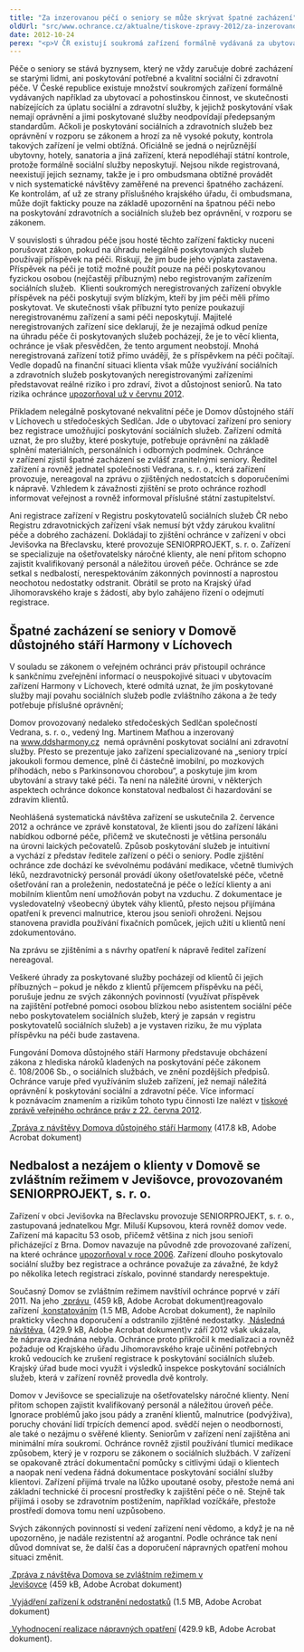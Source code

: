```yaml
---
title: "Za inzerovanou péčí o seniory se může skrývat špatné zacházení"
oldUrl: "src/www.ochrance.cz/aktualne/tiskove-zpravy-2012/za-inzerovanou-peci-o-seniory-se-muze-skryvat-spatne-zachazeni"
date: 2012-10-24
perex: "<p>V ČR existují soukromá zařízení formálně vydávaná za ubytovací a pohostinskou činnost, ve skutečnosti nelegálně za úplatu nabízející sociální a zdravotní služby, které neodpovídají standardům. Ohroženo je zde zdraví i důstojnost seniorů. Příkladem je Domov důstojného stáří v Líchovech u středočeských Sedlčan. S nedbalostí a nerespektováním zákonných povinností se však ochránce setkal i v registrovaném zařízení Domov se zvláštním režimem v Jevišovce.</p>"
---
```


<!-- imported from the old website -->

<p>Péče o seniory se stává byznysem, který ne vždy zaručuje dobré zacházení se starými lidmi, ani poskytování potřebné a kvalitní sociální či zdravotní péče. V České republice existuje množství soukromých zařízení formálně vydávaných například za ubytovací a pohostinskou činnost, ve skutečnosti nabízejících za úplatu sociální a zdravotní služby, k jejichž poskytování však nemají oprávnění a jimi poskytované služby neodpovídají předepsaným standardům. Ačkoli je poskytování sociálních a zdravotních služeb bez oprávnění v rozporu se zákonem a hrozí za ně vysoké pokuty, kontrola takových zařízení je velmi obtížná. Oficiálně se jedná o nejrůznější ubytovny, hotely, sanatoria a jiná zařízení, která nepodléhají státní kontrole, protože formálně sociální služby neposkytují. Nejsou nikde registrovaná, neexistují jejich seznamy, takže je i pro ombudsmana obtížné provádět v nich systematické návštěvy zaměřené na prevenci špatného zacházení. Ke kontrolám, ať už ze strany příslušného krajského úřadu, či ombudsmana, může dojít fakticky pouze na základě upozornění na špatnou péči nebo na poskytování zdravotních a sociálních služeb bez oprávnění, v rozporu se zákonem.</p><p>V souvislosti s úhradou péče jsou hosté těchto zařízení fakticky nuceni porušovat zákon, pokud na úhradu nelegálně poskytovaných služeb používají příspěvek na péči. Riskují, že jim bude jeho výplata zastavena. Příspěvek na péči je totiž možné použít pouze na péči poskytovanou fyzickou osobou (nejčastěji příbuzným) nebo registrovaným zařízením sociálních služeb.  Klienti soukromých neregistrovaných zařízení obvykle příspěvek na péči poskytují svým blízkým, kteří by jim péči měli přímo poskytovat. Ve skutečnosti však příbuzní tyto peníze poukazují neregistrovanému zařízení a sami péči neposkytují. Majitelé neregistrovaných zařízení sice deklarují, že je nezajímá odkud peníze na úhradu péče či poskytovaných služeb pocházejí, že je to věcí klienta, ochránce je však přesvědčen, že tento argument neobstojí. Mnohá neregistrovaná zařízení totiž přímo uvádějí, že s příspěvkem na péči počítají. Vedle dopadů na finanční situaci klienta však může využívání sociálních a zdravotních služeb poskytovaných neregistrovanými zařízeními představovat reálné riziko i pro zdraví, život a důstojnost seniorů. Na tato rizika ochránce <a href="http://www.ochrance.cz/tiskove-zpravy/tiskove-zpravy-2012/pece-o-seniory-jako-podnikatelsky-zamer-bez-zaruky-kvality/" target="_blank">upozorňoval už v červnu 2012</a>.</p><p>Příkladem nelegálně poskytované nekvalitní péče je Domov důstojného stáří v Líchovech u středočeských Sedlčan. Jde o ubytovací zařízení pro seniory bez registrace umožňující poskytování sociálních služeb. Zařízení odmítá uznat, že pro služby, které poskytuje, potřebuje oprávnění na základě splnění materiálních, personálních i odborných podmínek. Ochránce v zařízení zjistil špatné zacházení se zvlášť zranitelnými seniory. Ředitel zařízení a rovněž jednatel společnosti Vedrana, s. r. o., která zařízení provozuje, nereagoval na zprávu o zjištěných nedostatcích s doporučeními k nápravě. Vzhledem k závažnosti zjištění se proto ochránce rozhodl informovat veřejnost a rovněž informoval příslušné státní zastupitelství.</p><p>Ani registrace zařízení v Registru poskytovatelů sociálních služeb ČR nebo Registru zdravotnických zařízení však nemusí být vždy zárukou kvalitní péče a dobrého zacházení. Dokládají to zjištění ochránce v zařízení v obci Jevišovka na Břeclavsku, které provozuje SENIORPROJEKT, s. r. o. Zařízení se specializuje na ošetřovatelsky náročné klienty, ale není přitom schopno zajistit kvalifikovaný personál a náležitou úroveň péče. Ochránce se zde setkal s nedbalostí, nerespektováním zákonných povinností a naprostou neochotou nedostatky odstranit. Obrátil se proto na Krajský úřad Jihomoravského kraje s žádostí, aby bylo zahájeno řízení o odejmutí registrace. </p><h2>Špatné zacházení se seniory v Domově důstojného stáří Harmony v Líchovech </h2><p>V souladu se zákonem o veřejném ochránci práv přistoupil ochránce k sankčnímu zveřejnění informací o neuspokojivé situaci v ubytovacím zařízení Harmony v Líchovech, které odmítá uznat, že jím poskytované služby mají povahu sociálních služeb podle zvláštního zákona a že tedy potřebuje příslušné oprávnění; </p><p>Domov provozovaný nedaleko středočeských Sedlčan společností Vedrana, s. r. o., vedený Ing. Martinem Maťhou a inzerovaný na <a title="Otevření do nového okna" href="http://www.ddsharmony.cz/" target="_blank">www.ddsharmony.cz</a> <img alt="" src="https://www.ochrance.cz/typo3/ext/od_linkdesc/icons/external.gif" class="od_linkdesc_icon_external" /> nemá oprávnění poskytovat sociální ani zdravotní služby. Přesto se prezentuje jako zařízení specializované na „seniory trpící jakoukoli formou demence, plně či částečně imobilní, po mozkových příhodách, nebo s Parkinsonovou chorobou“, a poskytuje jim krom ubytování a stravy také péči. Ta není na náležité úrovni, v některých aspektech ochránce dokonce konstatoval nedbalost či hazardování se zdravím klientů. </p><p>Neohlášená systematická návštěva zařízení se uskutečnila 2. července 2012 a ochránce ve zprávě konstatoval, že klienti jsou do zařízení lákáni nabídkou odborné péče, přičemž ve skutečnosti je většina personálu na úrovni laických pečovatelů. Způsob poskytování služeb je intuitivní a vychází z představ ředitele zařízení o péči o seniory. Podle zjištění ochránce zde dochází ke svévolnému podávání medikace, včetně tlumivých léků, nezdravotnický personál provádí úkony ošetřovatelské péče, včetně ošetřování ran a proleženin, nedostatečná je péče o ležící klienty a ani mobilním klientům není umožňován pobyt na vzduchu. Z dokumentace je vysledovatelný všeobecný úbytek váhy klientů, přesto nejsou přijímána opatření k prevenci malnutrice, kterou jsou senioři ohroženi. Nejsou stanovena pravidla používání fixačních pomůcek, jejich užití u klientů není zdokumentováno.</p><p>Na zprávu se zjištěními a s návrhy opatření k nápravě ředitel zařízení nereagoval.</p><p>Veškeré úhrady za poskytované služby pocházejí od klientů či jejich příbuzných – pokud je někdo z klientů příjemcem příspěvku na péči, porušuje jednu ze svých zákonných povinností (využívat příspěvek na zajištění potřebné pomoci osobou blízkou nebo asistentem sociální péče nebo poskytovatelem sociálních služeb, který je zapsán v registru poskytovatelů sociálních služeb) a je vystaven riziku, že mu výplata příspěvku na péči bude zastavena.</p><p>Fungování Domova důstojného stáří Harmony představuje obcházení zákona z hlediska nároků kladených na poskytování péče zákonem č. 108/2006 Sb., o sociálních službách, ve znění pozdějších předpisů. Ochránce varuje před využíváním služeb zařízení, jež nemají náležitá oprávnění k poskytování sociální a zdravotní péče. Více informací k poznávacím znamením a rizikům tohoto typu činnosti lze nalézt v <a href="http://www.ochrance.cz/tiskove-zpravy/tiskove-zpravy-2012/pece-o-seniory-jako-podnikatelsky-zamer-bez-zaruky-kvality/">tiskové zprávě veřejného ochránce práv z 22. června 2012</a>.</p><p><a title="Otevření do nového okna" href="https://www.ochrance.cz/fileadmin/user_upload/ochrana_osob/2012/Zprava_z_NZ_DDS_Lichovy.pdf" target="_blank"><img alt="" src="https://www.ochrance.cz/typo3/ext/od_linkdesc/icons/pdf.gif" class="od_linkdesc_icon" /> Zpráva z návštěvy Domova důstojného stáří Harmony</a> (417.8 kB, Adobe Acrobat dokument)</p><h2>Nedbalost a nezájem o klienty v Domově se zvláštním režimem v Jevišovce, provozovaném SENIORPROJEKT, s. r. o. </h2><p>Zařízení v obci Jevišovka na Břeclavsku provozuje SENIORPROJEKT, s. r. o., zastupovaná jednatelkou Mgr. Miluší Kupsovou, která rovněž domov vede. Zařízení má kapacitu 53 osob, přičemž většina z nich jsou senioři přicházející z Brna. Domov navazuje na původně zde provozované zařízení, na které ochránce <a href="https://www.ochrance.cz/ochrana-osob-omezenych-na-svobode/zarizeni-socialnich-sluzeb/zprava-z-navstevy-sanatoria/" target="_blank">upozorňoval v roce 2006</a>. Zařízení dlouho poskytovalo sociální služby bez registrace a ochránce považuje za závažné, že když po několika letech registraci získalo, povinné standardy nerespektuje.</p><p>Současný Domov se zvláštním režimem navštívil ochránce poprvé v září 2011. Na jeho <a title="Otevření do nového okna" href="https://www.ochrance.cz/fileadmin/user_upload/ochrana_osob/2012/Zprava_z_NZ_DDS_Jevisovka.pdf" target="_blank"><img alt="" src="https://www.ochrance.cz/typo3/ext/od_linkdesc/icons/pdf.gif" class="od_linkdesc_icon" /> zprávu </a> (459 kB, Adobe Acrobat dokument)reagovalo zařízení <a title="Otevření do nového okna" href="https://www.ochrance.cz/fileadmin/user_upload/ochrana_osob/2012/Jevisovka-vyjadreni.pdf" target="_blank"><img alt="" src="https://www.ochrance.cz/typo3/ext/od_linkdesc/icons/pdf.gif" class="od_linkdesc_icon" /> konstatováním</a> (1.5 MB, Adobe Acrobat dokument), že naplnilo prakticky všechna doporučení a odstranilo zjištěné nedostatky. <a title="Otevření do nového okna" href="https://www.ochrance.cz/fileadmin/user_upload/ochrana_osob/2012/Sankce_Jevisovka.pdf" target="_blank"><img alt="" src="https://www.ochrance.cz/typo3/ext/od_linkdesc/icons/pdf.gif" class="od_linkdesc_icon" /> Následná návštěva </a> (429.9 kB, Adobe Acrobat dokument)v září 2012 však ukázala, že náprava zjednána nebyla. Ochránce proto přikročil k medializaci a rovněž požaduje od Krajského úřadu Jihomoravského kraje učinění potřebných kroků vedoucích ke zrušení registrace k poskytování sociálních služeb. Krajský úřad bude moci využít i výsledků inspekce poskytování sociálních služeb, která v zařízení rovněž provedla dvě kontroly.</p><p>Domov v Jevišovce se specializuje na ošetřovatelsky náročné klienty. Není přitom schopen zajistit kvalifikovaný personál a náležitou úroveň péče. Ignorace problémů jako jsou pády a zranění klientů, malnutrice (podvýživa), poruchy chování lidí trpících demencí apod. svědčí nejen o neodbornosti, ale také o nezájmu o svěřené klienty. Seniorům v zařízení není zajištěna ani minimální míra soukromí. Ochránce rovněž zjistil používání tlumicí medikace způsobem, který je v rozporu se zákonem o sociálních službách. V zařízení se opakovaně ztrácí dokumentační pomůcky s citlivými údaji o klientech a naopak není vedena řádná dokumentace poskytování sociální služby klientovi. Zařízení přijímá trvale na lůžko upoutané osoby, přestože nemá ani základní technické či procesní prostředky k zajištění péče o ně. Stejně tak přijímá i osoby se zdravotním postižením, například vozíčkáře, přestože prostředí domova tomu není uzpůsobeno.</p><p>Svých zákonných povinností si vedení zařízení není vědomo, a když je na ně upozorněno, je nadále rezistentní až arogantní. Podle ochránce tak není důvod domnívat se, že další čas a doporučení nápravných opatření mohou situaci změnit.</p><p><a title="Otevření do nového okna" href="https://www.ochrance.cz/fileadmin/user_upload/ochrana_osob/2012/Zprava_z_NZ_DDS_Jevisovka.pdf" target="_blank"><img alt="" src="https://www.ochrance.cz/typo3/ext/od_linkdesc/icons/pdf.gif" class="od_linkdesc_icon" /> Zpráva z návštěva Domova se zvláštním režimem v Jevišovce</a> (459 kB, Adobe Acrobat dokument)</p><p><a title="Otevření do nového okna" href="https://www.ochrance.cz/fileadmin/user_upload/ochrana_osob/2012/Jevisovka-vyjadreni.pdf" target="_blank"><img alt="" src="https://www.ochrance.cz/typo3/ext/od_linkdesc/icons/pdf.gif" class="od_linkdesc_icon" /> Vyjádření zařízení k odstranění nedostatků</a> (1.5 MB, Adobe Acrobat dokument)</p><p><a title="Otevření do nového okna" href="https://www.ochrance.cz/fileadmin/user_upload/ochrana_osob/2012/Sankce_Jevisovka.pdf" target="_blank"><img alt="" src="https://www.ochrance.cz/typo3/ext/od_linkdesc/icons/pdf.gif" class="od_linkdesc_icon" /> Vyhodnocení realizace nápravných opatření</a> (429.9 kB, Adobe Acrobat dokument).</p>
